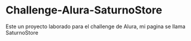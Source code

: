 # Challenge-Alura-SaturnoStore
Este un proyecto laborado para el challenge de Alura, mi pagina se llama SaturnoStore 
